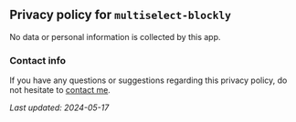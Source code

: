 ## Privacy policy for `multiselect-blockly`

No data or personal information is collected by this app.

### Contact info

If you have any questions or suggestions regarding this privacy policy, do not hesitate to [contact me](https://github.com/rshaker).

*Last updated: 2024-05-17*